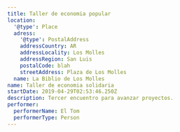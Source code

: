 ```yaml
---
title: Taller de economia popular
location:
  '@type': Place
  adress:
    '@type': PostalAddress
    addressCountry: AR
    addressLocality: Los Molles
    addressRegion: San Luis
    postalCode: blah
    streetAddress: Plaza de Los Molles
  name: La Biblio de Los Molles
name: Taller de economia solidaria
startDate: 2019-04-29T02:53:46.250Z
description: Tercer encuentro para avanzar proyectos.
performer:
  performerName: El Tom
  performerType: Person
---
```


